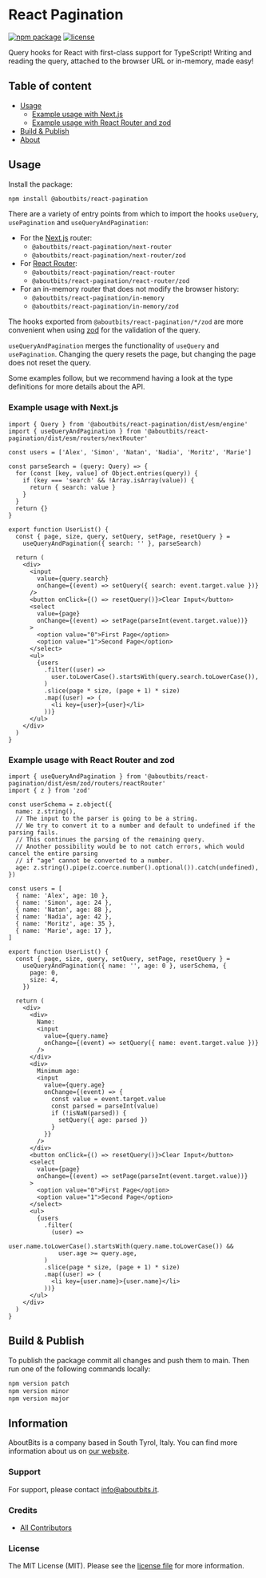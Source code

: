 # React Pagination

[![npm package](https://badge.fury.io/js/%40aboutbits%2Freact-pagination.svg)](https://badge.fury.io/js/%40aboutbits%2Freact-pagination)
[![license](https://img.shields.io/github/license/aboutbits/react-pagination)](https://github.com/aboutbits/react-pagination/blob/main/license.md)

Query hooks for React with first-class support for TypeScript! Writing and reading the query, attached to the browser URL or in-memory, made easy!

## Table of content

- [Usage](#usage)
  - [Example usage with Next.js](#example-usage-with-nextjs)
  - [Example usage with React Router and zod](#example-usage-with-react-router-and-zod)
- [Build & Publish](#build--publish)
- [About](#about)

## Usage

Install the package:

```sh
npm install @aboutbits/react-pagination
```

There are a variety of entry points from which to import the hooks `useQuery`, `usePagination` and `useQueryAndPagination`:

- For the [Next.js](https://nextjs.org/) router:
  - `@aboutbits/react-pagination/next-router`
  - `@aboutbits/react-pagination/next-router/zod`
- For [React Router](https://reactrouter.com):
  - `@aboutbits/react-pagination/react-router`
  - `@aboutbits/react-pagination/react-router/zod`
- For an in-memory router that does not modify the browser history:
  - `@aboutbits/react-pagination/in-memory`
  - `@aboutbits/react-pagination/in-memory/zod`

The hooks exported from `@aboutbits/react-pagination/*/zod` are more convenient when using [zod](https://github.com/colinhacks/zod) for the validation of the query.

`useQueryAndPagination` merges the functionality of `useQuery` and `usePagination`. Changing the query resets the page, but changing the page does not reset the query.

Some examples follow, but we recommend having a look at the type definitions for more details about the API.

### Example usage with Next.js

```tsx
import { Query } from '@aboutbits/react-pagination/dist/esm/engine'
import { useQueryAndPagination } from '@aboutbits/react-pagination/dist/esm/routers/nextRouter'

const users = ['Alex', 'Simon', 'Natan', 'Nadia', 'Moritz', 'Marie']

const parseSearch = (query: Query) => {
  for (const [key, value] of Object.entries(query)) {
    if (key === 'search' && !Array.isArray(value)) {
      return { search: value }
    }
  }
  return {}
}

export function UserList() {
  const { page, size, query, setQuery, setPage, resetQuery } =
    useQueryAndPagination({ search: '' }, parseSearch)

  return (
    <div>
      <input
        value={query.search}
        onChange={(event) => setQuery({ search: event.target.value })}
      />
      <button onClick={() => resetQuery()}>Clear Input</button>
      <select
        value={page}
        onChange={(event) => setPage(parseInt(event.target.value))}
      >
        <option value="0">First Page</option>
        <option value="1">Second Page</option>
      </select>
      <ul>
        {users
          .filter((user) =>
            user.toLowerCase().startsWith(query.search.toLowerCase()),
          )
          .slice(page * size, (page + 1) * size)
          .map((user) => (
            <li key={user}>{user}</li>
          ))}
      </ul>
    </div>
  )
}
```

### Example usage with React Router and zod

```tsx
import { useQueryAndPagination } from '@aboutbits/react-pagination/dist/esm/zod/routers/reactRouter'
import { z } from 'zod'

const userSchema = z.object({
  name: z.string(),
  // The input to the parser is going to be a string.
  // We try to convert it to a number and default to undefined if the parsing fails.
  // This continues the parsing of the remaining query.
  // Another possibility would be to not catch errors, which would cancel the entire parsing
  // if "age" cannot be converted to a number.
  age: z.string().pipe(z.coerce.number().optional()).catch(undefined),
})

const users = [
  { name: 'Alex', age: 10 },
  { name: 'Simon', age: 24 },
  { name: 'Natan', age: 88 },
  { name: 'Nadia', age: 42 },
  { name: 'Moritz', age: 35 },
  { name: 'Marie', age: 17 },
]

export function UserList() {
  const { page, size, query, setQuery, setPage, resetQuery } =
    useQueryAndPagination({ name: '', age: 0 }, userSchema, {
      page: 0,
      size: 4,
    })

  return (
    <div>
      <div>
        Name:
        <input
          value={query.name}
          onChange={(event) => setQuery({ name: event.target.value })}
        />
      </div>
      <div>
        Minimum age:
        <input
          value={query.age}
          onChange={(event) => {
            const value = event.target.value
            const parsed = parseInt(value)
            if (!isNaN(parsed)) {
              setQuery({ age: parsed })
            }
          }}
        />
      </div>
      <button onClick={() => resetQuery()}>Clear Input</button>
      <select
        value={page}
        onChange={(event) => setPage(parseInt(event.target.value))}
      >
        <option value="0">First Page</option>
        <option value="1">Second Page</option>
      </select>
      <ul>
        {users
          .filter(
            (user) =>
              user.name.toLowerCase().startsWith(query.name.toLowerCase()) &&
              user.age >= query.age,
          )
          .slice(page * size, (page + 1) * size)
          .map((user) => (
            <li key={user.name}>{user.name}</li>
          ))}
      </ul>
    </div>
  )
}
```

## Build & Publish

To publish the package commit all changes and push them to main. Then run one of the following commands locally:

```sh
npm version patch
npm version minor
npm version major
```

## Information

AboutBits is a company based in South Tyrol, Italy. You can find more information about us
on [our website](https://aboutbits.it).

### Support

For support, please contact [info@aboutbits.it](mailto:info@aboutbits.it).

### Credits

- [All Contributors](../../contributors)

### License

The MIT License (MIT). Please see the [license file](license.md) for more information.
